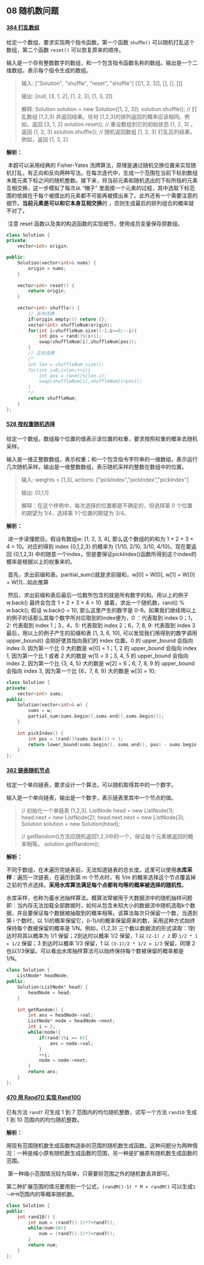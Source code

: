## 08 随机数问题

#### [384 打乱数组](https://leetcode-cn.com/problems/shuffle-an-array/)

给定一个数组，要求实现两个指令函数。第一个函数 `shuﬄe()` 可以随机打乱这个数组，第二个函数 `reset()` 可以恢复原来的顺序。

输入是一个存有整数数字的数组，和一个包含指令函数名称的数组。输出是一个二维数组，表示每个指令生成的数组。

> 输入: ["Solution", "shuffle", "reset", "shuffle"] [[[1, 2, 3]], [], [], []]
>
> 输出: [null, [3, 1, 2], [1, 2, 3], [1, 3, 2]]
>
> 解释:
> Solution solution = new Solution([1, 2, 3]);
> solution.shuffle();    // 打乱数组 [1,2,3] 并返回结果。任何 [1,2,3]的排列返回的概率应该相同。例如，返回 [3, 1, 2]
> solution.reset();      // 重设数组到它的初始状态 [1, 2, 3] 。返回 [1, 2, 3]
> solution.shuffle();    // 随机返回数组 [1, 2, 3] 打乱后的结果。例如，返回 [1, 3, 2]

**解析：**

​	本题可以采用经典的 Fisher-Yates 洗牌算法，原理是通过随机交换位置来实现随机打乱，有正向和反向两种写法。在每次迭代中，生成一个范围在当前下标到数组末尾元素下标之间的随机整数。接下来，将当前元素和随机选出的下标所指的元素互相交换，这一步模拟了每次从 “帽子” 里面摸一个元素的过程，其中选取下标范围的依据在于每个被摸出的元素都不可能再被摸出来了。此外还有一个需要注意的细节，**当前元素是可以和它本身互相交换**的 ，否则生成最后的排列组合的概率就不对了。

​	注意 reset 函数以及类的构造函数的实现细节，使用成员变量保存原数组。

```cpp
class Solution {
private:
    vector<int> origin;

public:
    Solution(vector<int>& nums) {
        origin = nums;
    }
    
    vector<int> reset() {
        return origin;
    }
    
    vector<int> shuffle() {
        // 反向洗牌
        if(origin.empty()) return {};
        vector<int> shuffleNum(origin);
        for(int i=shuffleNum.size()-1;i>=0;--i){
            int pos = rand()%(i+1);
            swap(shuffleNum[i],shuffleNum[pos]);
        }
        // 正向洗牌
        /*
        int len = shuffleNum.size();
        for(int i=0;i<len;++i){
            int pos = rand()%(len-i);
            swap(shuffleNum[i],shuffleNum[i+pos]);
        }
        */
        return shuffleNum;
    }
};
```

#### [528 按权重随机选择](https://leetcode-cn.com/problems/random-pick-with-weight/)

给定一个数组，数组每个位置的值表示该位置的权重，要求按照权重的概率去随机采样。

输入是一维正整数数组，表示权重；和一个包含指令字符串的一维数组，表示运行几次随机采样。输出是一维整数数组，表示随机采样的整数在数组中的位置。

> 输入: weights = [1,3], actions: ["pickIndex","pickIndex","pickIndex"]
>
> 输出: [0,1,1]
>
> 解释：在这个样例中，每次选择的位置都是不确定的，但选择第 0 个位置的期望为 1/4，选择第 1个位置的期望为 3/4。

**解析：**

​	进一步读懂题目。假设有数组w: [1, 2, 3, 4], 那么这个数组的的和为 1 + 2 + 3 + 4 = 10。对应的得到 index {0,1,2,3} 的概率为 {1/10, 2/10, 3/10, 4/10}。现在要返回 {0,1,2,3} 中的随意一个index，但是要保证pickIndex()函数所得到这个index的概率是根据以上的权重来的。

​	首先，求出前缀和表。paritial_sum()就是求前缀和，w[0] = W[0], w[1] = W[0] + W[1]...如此推算

​	然后，求出前缀和表后最后一位数所包含的就是所有数字的和。用以上的例子 w.back() 最终会包含 1 + 2 + 3 + 4 = 10
​	接着，求出一个随机数，rand() % w.back(); 假设 w.back() = 10, 那么这里产生的数字是 0-9。如果我们继续用以上的例子的话那么其每个数字所对应取到的index便为，0 ：代表取到 index 0；1，2: 代表取到 index 1；3，4，5: 代表取到 index 2；6，7, 8, 9: 代表取到 index 3
​	最后，用以上的例子产生的前缀和表 [1, 3, 6, 10], 可以发现我们用得到的数字调用 upper_bound() 会刚好使其指向我们的 index 位置。0 的 upper_bound 会指向 index 0, 因为第一个比 0 大的数是 w[0] = 1；1, 2 的 upper_bound 会指向 index 1, 因为第一个比 1 或者 2 大的数是 w[1] = 3；3, 4, 5 的 upper_bound 会指向 index 2, 因为第一个比 {3, 4, 5} 大的数是 w[2] = 6；6, 7, 8, 9 的 upper_bound 会指向 index 3, 因为第一个比 {6，7, 8, 9} 大的数是 w[3] = 10;

```cpp
class Solution {
private:
    vector<int> sums;
public:
    Solution(vector<int>& w) {
        sums = w;
        partial_sum(sums.begin(),sums.end(),sums.begin()); 
    }
    
    int pickIndex() {
        int pos = (rand()%sums.back()) + 1;
        return lower_bound(sums.begin(), sums.end(), pos) - sums.begin();
    }
};
```

#### [382 链表随机节点](https://leetcode-cn.com/problems/linked-list-random-node/)

给定一个单向链表，要求设计一个算法，可以随机取得其中的一个数字。

输入是一个单向链表，输出是一个数字，表示链表里其中一个节点的值。

> // 初始化一个单链表 [1,2,3].
> ListNode head = new ListNode(1);
> head.next = new ListNode(2);
> head.next.next = new ListNode(3);
> Solution solution = new Solution(head);
>
> // getRandom()方法应随机返回1,2,3中的一个，保证每个元素被返回的概率相等。
> solution.getRandom();

**解析：**

​	不同于数组，在未遍历完链表前，无法知道链表的总长度。这里可以使用**水库采样**：遍历一次链表，在遍历到第 m 个节点时，有 1/m 的概率选择这个节点覆盖掉之前的节点选择。**采用水库算法满足每个点都有均等的概率被选择的随机性**。

​	水库采样，也称为蓄水池抽样算法。概算法常被用于大数据流中的随机抽样问题即：当内存无法加载全部数据时，如何从包含未知大小的数据流中随机选取k个数据，并且要保证每个数据被抽取到的概率相等。该算法每次只保留一个数，当遇到第 i 个数时，以 1/i的概率保留它，(i-1)/i的概率保留原来的数，采用这种方式始终保持每个数被保留的概率是 1/N。例如，{1,2,3} 三个数以数据流的形式读取：1到达时将其以概率为 1/1 保留；2到达时以概率 1/2 保留，1 以 `(2-1) / 2` 即 `1/2 * 1 = 1/2` 保留；3 到达时以概率 1/3 保留，1 以 `(3-1)/2 * 1/2 = 1/3` 保留，同理 2 也以1/3保留。可以看出水库抽样算法可以始终保持每个数被保留的概率都是 1/N。

```cpp
class Solution {
    ListNode* headNode;
public:
    Solution(ListNode* head) {
        headNode = head;
    }
    
    int getRandom() {
        int ans = headNode->val;
        ListNode* node = headNode->next;
        int i = 2;
        while(node){
            if(rand()%i == 0){
                ans = node->val;
            }
            ++i;
            node = node->next;
        }
        return ans;
    }
};
```

#### [470 用 Rand7() 实现 Rand10()](https://leetcode-cn.com/problems/implement-rand10-using-rand7/)

已有方法 `rand7` 可生成 1 到 7 范围内的均匀随机整数，试写一个方法 `rand10` 生成 1 到 10 范围内的均匀随机整数。

**解析：**

​	用现有范围随机数生成函数构造新的范围的随机数生成函数。这种问题分为两种情况：一种是缩小原有随机数生成函数的范围，另一种是扩展原有随机数生成函数的范围。

​	第一种缩小范围情况较为简单，只需要将范围之外的随机数丢弃即可。

​	第二种扩展范围的情况要用到一个公式，`(randM()-1) * M + randM()` 可以生成`1～M*M`范围内的等概率随机数。

```cpp
class Solution {
public:
    int rand10() {
        int num = (rand7()-1)*7+rand7();
        while(num>10){
            num = (rand7()-1)*7+rand7();
        }
        return num;
    }
};
```

